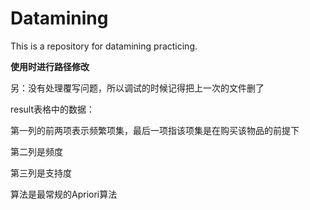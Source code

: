 # Datamining
This is a repository for datamining practicing.

**使用时进行路径修改**

另：没有处理覆写问题，所以调试的时候记得把上一次的文件删了

result表格中的数据：

第一列的前两项表示频繁项集，最后一项指该项集是在购买该物品的前提下

第二列是频度

第三列是支持度

算法是最常规的Apriori算法
